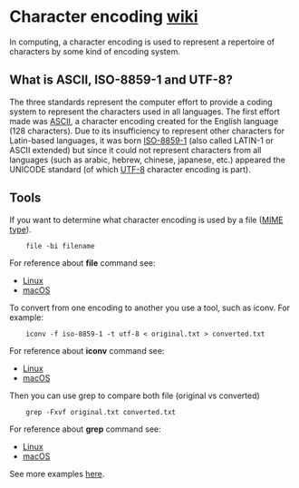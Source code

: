 # Character encoding [wiki](https://en.wikipedia.org/wiki/Character_encoding)

In computing, a character encoding is used to represent a repertoire of characters by some kind of encoding system.

## What is ASCII, ISO-8859-1 and UTF-8?

The three standards represent the computer effort to provide a coding system to represent the characters used in all languages. 
The first effort made was [ASCII](https://en.wikipedia.org/wiki/ASCII), a character encoding created for the English language (128 characters).  Due to its insufficiency to represent other characters for Latin-based languages, it was born [ISO-8859-1](https://en.wikipedia.org/wiki/ISO/IEC_8859-1) (also called LATIN-1 or ASCII extended) but since it could not represent characters from all languages (such as arabic, hebrew, chinese, japanese, etc.) appeared the UNICODE standard (of which [UTF-8](https://en.wikipedia.org/wiki/UTF-8) character encoding is part).

## Tools

If you want to determine what character encoding is used by a file ([MIME type](https://en.wikipedia.org/wiki/Media_type)).

        file -bi filename

For reference about **file** command see:
* [Linux](https://ss64.com/bash/file.html)
* [macOS](https://ss64.com/osx/file.html)

To convert from one encoding to another you use a tool, such as iconv. For example:

        iconv -f iso-8859-1 -t utf-8 < original.txt > converted.txt

For reference about **iconv** command see:
* [Linux](https://ss64.com/bash/iconv.html)
* [macOS](https://ss64.com/osx/iconv.html)

Then you can use grep to compare both file (original vs converted)

        grep -Fxvf original.txt converted.txt

For reference about **grep** command see:
* [Linux](https://ss64.com/bash/grep.html)
* [macOS](https://ss64.com/osx/grep.html)

See more examples [here](http://mindspill.net/computing/linux-notes/determine-and-change-file-character-encoding/).